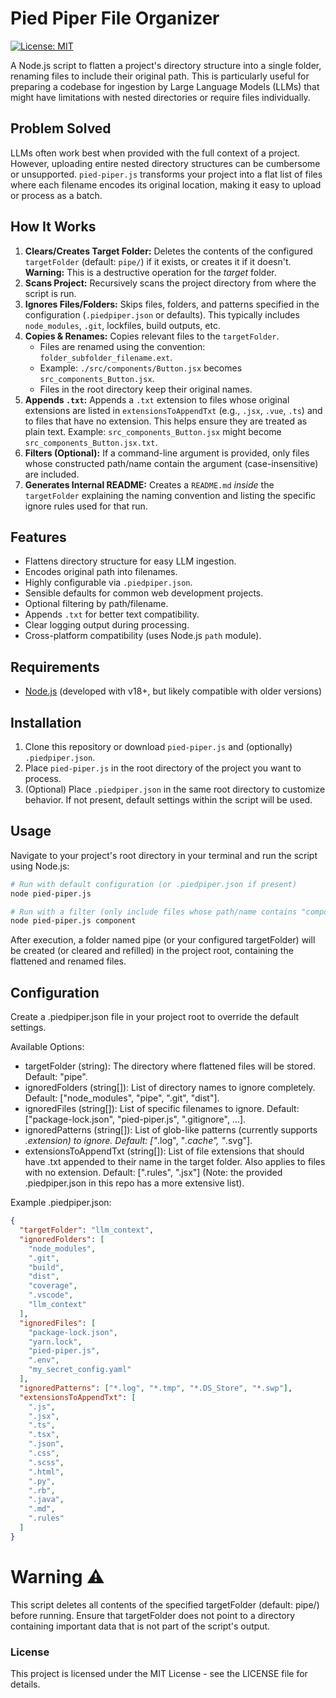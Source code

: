 # Pied Piper File Organizer

[![License: MIT](https://img.shields.io/badge/License-MIT-yellow.svg)](https://opensource.org/licenses/MIT)

A Node.js script to flatten a project's directory structure into a single folder, renaming files to include their original path. This is particularly useful for preparing a codebase for ingestion by Large Language Models (LLMs) that might have limitations with nested directories or require files individually.

## Problem Solved

LLMs often work best when provided with the full context of a project. However, uploading entire nested directory structures can be cumbersome or unsupported. `pied-piper.js` transforms your project into a flat list of files where each filename encodes its original location, making it easy to upload or process as a batch.

## How It Works

1.  **Clears/Creates Target Folder:** Deletes the contents of the configured `targetFolder` (default: `pipe/`) if it exists, or creates it if it doesn't. **Warning:** This is a destructive operation for the _target_ folder.
2.  **Scans Project:** Recursively scans the project directory from where the script is run.
3.  **Ignores Files/Folders:** Skips files, folders, and patterns specified in the configuration (`.piedpiper.json` or defaults). This typically includes `node_modules`, `.git`, lockfiles, build outputs, etc.
4.  **Copies & Renames:** Copies relevant files to the `targetFolder`.
    - Files are renamed using the convention: `folder_subfolder_filename.ext`.
    - Example: `./src/components/Button.jsx` becomes `src_components_Button.jsx`.
    - Files in the root directory keep their original names.
5.  **Appends `.txt`:** Appends a `.txt` extension to files whose original extensions are listed in `extensionsToAppendTxt` (e.g., `.jsx`, `.vue`, `.ts`) and to files that have no extension. This helps ensure they are treated as plain text. Example: `src_components_Button.jsx` might become `src_components_Button.jsx.txt`.
6.  **Filters (Optional):** If a command-line argument is provided, only files whose constructed path/name contain the argument (case-insensitive) are included.
7.  **Generates Internal README:** Creates a `README.md` _inside_ the `targetFolder` explaining the naming convention and listing the specific ignore rules used for that run.

## Features

- Flattens directory structure for easy LLM ingestion.
- Encodes original path into filenames.
- Highly configurable via `.piedpiper.json`.
- Sensible defaults for common web development projects.
- Optional filtering by path/filename.
- Appends `.txt` for better text compatibility.
- Clear logging output during processing.
- Cross-platform compatibility (uses Node.js `path` module).

## Requirements

- [Node.js](https://nodejs.org/) (developed with v18+, but likely compatible with older versions)

## Installation

1.  Clone this repository or download `pied-piper.js` and (optionally) `.piedpiper.json`.
2.  Place `pied-piper.js` in the root directory of the project you want to process.
3.  (Optional) Place `.piedpiper.json` in the same root directory to customize behavior. If not present, default settings within the script will be used.

## Usage

Navigate to your project's root directory in your terminal and run the script using Node.js:

```bash
# Run with default configuration (or .piedpiper.json if present)
node pied-piper.js

# Run with a filter (only include files whose path/name contains "component")
node pied-piper.js component
```

After execution, a folder named pipe (or your configured targetFolder) will be created (or cleared and refilled) in the project root, containing the flattened and renamed files.

## Configuration

Create a .piedpiper.json file in your project root to override the default settings.

Available Options:

- targetFolder (string): The directory where flattened files will be stored. Default: "pipe".
- ignoredFolders (string[]): List of directory names to ignore completely. Default: ["node_modules", "pipe", ".git", "dist"].
- ignoredFiles (string[]): List of specific filenames to ignore. Default: ["package-lock.json", "pied-piper.js", ".gitignore", ...].
- ignoredPatterns (string[]): List of glob-like patterns (currently supports _.extension) to ignore. Default: ["_.log", "_.cache", "_.svg"].
- extensionsToAppendTxt (string[]): List of file extensions that should have .txt appended to their name in the target folder. Also applies to files with no extension. Default: [".rules", ".jsx"] (Note: the provided .piedpiper.json in this repo has a more extensive list).

Example .piedpiper.json:

```json
{
  "targetFolder": "llm_context",
  "ignoredFolders": [
    "node_modules",
    ".git",
    "build",
    "dist",
    "coverage",
    ".vscode",
    "llm_context"
  ],
  "ignoredFiles": [
    "package-lock.json",
    "yarn.lock",
    "pied-piper.js",
    ".env",
    "my_secret_config.yaml"
  ],
  "ignoredPatterns": ["*.log", "*.tmp", "*.DS_Store", "*.swp"],
  "extensionsToAppendTxt": [
    ".js",
    ".jsx",
    ".ts",
    ".tsx",
    ".json",
    ".css",
    ".scss",
    ".html",
    ".py",
    ".rb",
    ".java",
    ".md",
    ".rules"
  ]
}
```

# Warning ⚠️

This script deletes all contents of the specified targetFolder (default: pipe/) before running. Ensure that targetFolder does not point to a directory containing important data that is not part of the script's output.

### License

This project is licensed under the MIT License - see the LICENSE file for details.
